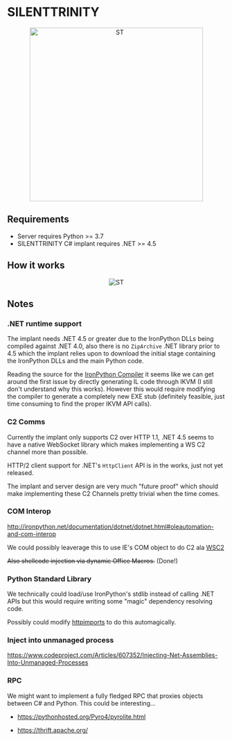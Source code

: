 # SILENTTRINITY

<p align="center">
  <img src="https://user-images.githubusercontent.com/5151193/45964397-e462e280-bfe2-11e8-88a7-69212e0f0355.png" width=400 height=400 alt="ST"/>
</p>

## Requirements

- Server requires Python >= 3.7
- SILENTTRINITY C# implant requires .NET >= 4.5

## How it works
<p align="center">
  <img src="https://user-images.githubusercontent.com/5151193/46646842-cd2b0580-cb49-11e8-9218-73226e977d58.png" alt="ST"/>
</p>

## Notes

### .NET runtime support

The implant needs .NET 4.5 or greater due to the IronPython DLLs being compiled against .NET 4.0, also there is no `ZipArchive` .NET library prior to 4.5 which the implant relies upon to download the initial stage containing the IronPython DLLs and the main Python code.

Reading the source for the [IronPython Compiler](https://github.com/IronLanguages/ironpython2/tree/master/Src/IronPythonCompiler) it seems like we can get around the first issue by directly generating IL code through IKVM (I still don't understand why this works). However this would require modifying the compiler to generate a completely new EXE stub (definitely feasible, just time consuming to find the proper IKVM API calls).

### C2 Comms

Currently the implant only supports C2 over HTTP 1.1, .NET 4.5 seems to have a native WebSocket library which makes implementing a WS C2 channel more than possible.

HTTP/2 client support for .NET's `HttpClient` API is in the works, just not yet released.

The implant and server design are very much "future proof" which should make implementing these C2 Channels pretty trivial when the time comes.

### COM Interop

http://ironpython.net/documentation/dotnet/dotnet.html#oleautomation-and-com-interop

We could possibly leaverage this to use IE's COM object to do C2 ala [WSC2](https://github.com/Arno0x/WSC2)

~~Also shellcode injection via dynamic Office Macros.~~ (Done!)

### Python Standard Library

We technically could load/use IronPython's stdlib instead of calling .NET APIs but this would require writing some "magic" dependency resolving code. 

Possibly could modify [httpimports](https://github.com/operatorequals/httpimport) to do this automagically.

### Inject into unmanaged process

https://www.codeproject.com/Articles/607352/Injecting-Net-Assemblies-Into-Unmanaged-Processes

### RPC

We might want to implement a fully fledged RPC that proxies objects between C# and Python. This could be interesting...

- https://pythonhosted.org/Pyro4/pyrolite.html

- https://thrift.apache.org/
